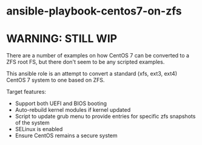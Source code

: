 # ansible-playbook-centos7-on-zfs
# WARNING: STILL WIP

There are a number of examples on how CentOS 7 can be converted to a ZFS root FS, but there don't seem to be any scripted examples.

This ansible role is an attempt to convert a standard (xfs, ext3, ext4) CentOS 7 system to one based on ZFS. 

Target features:
* Support both UEFI and BIOS booting
* Auto-rebuild kernel modules if kernel updated
* Script to update grub menu to provide entries for specific zfs snapshots of the system
* SELinux is enabled
* Ensure CentOS remains a secure system
